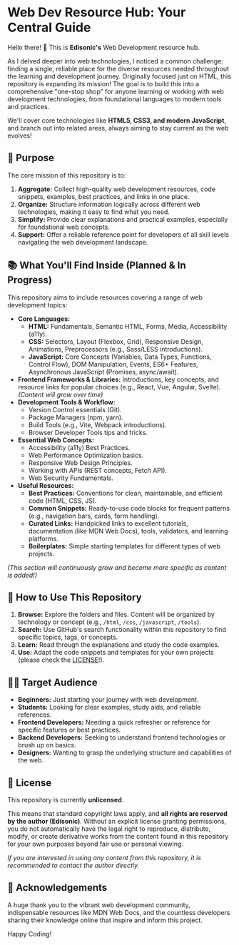 # Web Dev Resource Hub: Your Central Guide

Hello there! 👋 This is **Edisonic's** Web Development resource hub.

As I delved deeper into web technologies, I noticed a common challenge: finding a single, reliable place for the diverse resources needed throughout the learning and development journey. Originally focused just on HTML, this repository is expanding its mission! The goal is to build this into a comprehensive "one-stop shop" for anyone learning or working with web development technologies, from foundational languages to modern tools and practices.

We'll cover core technologies like **HTML5, CSS3, and modern JavaScript**, and branch out into related areas, always aiming to stay current as the web evolves!

## 🎯 Purpose

The core mission of this repository is to:

1.  **Aggregate:** Collect high-quality web development resources, code snippets, examples, best practices, and links in one place.
2.  **Organize:** Structure information logically across different web technologies, making it easy to find what you need.
3.  **Simplify:** Provide clear explanations and practical examples, especially for foundational web concepts.
4.  **Support:** Offer a reliable reference point for developers of all skill levels navigating the web development landscape.

## 📚 What You'll Find Inside (Planned & In Progress)

This repository aims to include resources covering a range of web development topics:

* **Core Languages:**
    * **HTML:** Fundamentals, Semantic HTML, Forms, Media, Accessibility (a11y).
    * **CSS:** Selectors, Layout (Flexbox, Grid), Responsive Design, Animations, Preprocessors (e.g., Sass/LESS introductions).
    * **JavaScript:** Core Concepts (Variables, Data Types, Functions, Control Flow), DOM Manipulation, Events, ES6+ Features, Asynchronous JavaScript (Promises, async/await).
* **Frontend Frameworks & Libraries:** Introductions, key concepts, and resource links for popular choices (e.g., React, Vue, Angular, Svelte). *(Content will grow over time)*
* **Development Tools & Workflow:**
    * Version Control essentials (Git).
    * Package Managers (npm, yarn).
    * Build Tools (e.g., Vite, Webpack introductions).
    * Browser Developer Tools tips and tricks.
* **Essential Web Concepts:**
    * Accessibility (a11y) Best Practices.
    * Web Performance Optimization basics.
    * Responsive Web Design Principles.
    * Working with APIs (REST concepts, Fetch API).
    * Web Security Fundamentals.
* **Useful Resources:**
    * **Best Practices:** Conventions for clean, maintainable, and efficient code (HTML, CSS, JS).
    * **Common Snippets:** Ready-to-use code blocks for frequent patterns (e.g., navigation bars, cards, form handling).
    * **Curated Links:** Handpicked links to excellent tutorials, documentation (like MDN Web Docs), tools, validators, and learning platforms.
    * **Boilerplates:** Simple starting templates for different types of web projects.

*(This section will continuously grow and become more specific as content is added!)*

## 🚀 How to Use This Repository

1.  **Browse:** Explore the folders and files. Content will be organized by technology or concept (e.g., `/html`, `/css`, `/javascript`, `/tools`).
2.  **Search:** Use GitHub's search functionality within this repository to find specific topics, tags, or concepts.
3.  **Learn:** Read through the explanations and study the code examples.
4.  **Use:** Adapt the code snippets and templates for your own projects (please check the [LICENSE](#license)!).

## 🧑‍💻 Target Audience

* **Beginners:** Just starting your journey with web development.
* **Students:** Looking for clear examples, study aids, and reliable references.
* **Frontend Developers:** Needing a quick refresher or reference for specific features or best practices.
* **Backend Developers:** Seeking to understand frontend technologies or brush up on basics.
* **Designers:** Wanting to grasp the underlying structure and capabilities of the web.

## 📜 License

This repository is currently **unlicensed**.

This means that standard copyright laws apply, and **all rights are reserved by the author (Edisonic)**. Without an explicit license granting permissions, you do not automatically have the legal right to reproduce, distribute, modify, or create derivative works from the content found in this repository for your own purposes beyond fair use or personal viewing.

*If you are interested in using any content from this repository, it is recommended to contact the author directly.*

## 🙏 Acknowledgements

A huge thank you to the vibrant web development community, indispensable resources like MDN Web Docs, and the countless developers sharing their knowledge online that inspire and inform this project.

Happy Coding!
